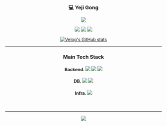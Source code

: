 
<div align = center>
  <br>
  
  ### :computer: Yeji Gong
  
  <a href="https://github.com/YejiGong"><img src="https://hits.seeyoufarm.com/api/count/incr/badge.svg?url=https%3A%2F%2Fgithub.com%2FYejiGong&count_bg=%23000000&title_bg=%23000000&icon=github.svg&icon_color=%23E7E7E7&title=GitHub&edge_flat=false)"/></a>
  <!--<a href="https://yejigong.github.io/"><img src="https://img.shields.io/badge/blog-222222?style=flat-square&logo=githubpages&logoColor=white"/></a>-->
  
  <a href="https://solved.ac/slna97"><img src="http://mazassumnida.wtf/api/mini/generate_badge?boj=slna97"/></a>
  <a href="https://velog.io/@ydppwljg"><img src="https://img.shields.io/badge/velog-3DDC84?style=flat-square&logo=Velog&logoColor=white"/></a>
  <a href="mailto:yejigong00@gmail.com"><img src="https://img.shields.io/badge/Gmail-d14836?style=flat-square&logo=Gmail&logoColor=white&link=mailto:yejigong00@gmail.com"/></a>
  <!--<a href="https://yejigong.github.io/"><img src="https://img.shields.io/badge/portfolio-222222?style=flat-square&logo=githubpages&logoColor=white"/></a>-->
    
  [![Velog's GitHub stats](https://velog-readme-stats.vercel.app/api/list?name=ydppwljg)](https://velog.io/@ydppwljg) 

  
  
  
  --- 


  ### Main Tech Stack
  
  #### Backend.   <img src="https://img.shields.io/badge/JAVA-007396?style=flat-square&logo=java&logoColor=white"/>   <img src="https://img.shields.io/badge/Python-3776AB?style=flat-square&logo=Python&logoColor=white"/>  <img src="https://img.shields.io/badge/springboot-6DB33F?style=flat-square&logo=springboot&logoColor=white">   
  
  #### DB.   <img src="https://img.shields.io/badge/mysql-4479A1?style=flat-square&logo=mysql&logoColor=white">  <img src="https://img.shields.io/badge/mongoDB-47A248?style=flat-square&logo=MongoDB&logoColor=white">

  #### Infra.   <img src="https://img.shields.io/badge/amazonaws-232F3E?style=flat-square&logo=amazonaws&logoColor=white">
  
  <br>

  ---
  
  <img src = "https://github-readme-stats.vercel.app/api?username=YejiGong"/>

